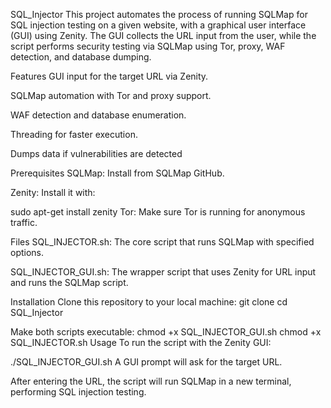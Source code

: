 SQL_Injector
This project automates the process of running SQLMap for SQL injection testing on a given website, with a graphical user interface (GUI) using Zenity. The GUI collects the URL input from the user, while the script performs security testing via SQLMap using Tor, proxy, WAF detection, and database dumping.

Features
GUI input for the target URL via Zenity.

SQLMap automation with Tor and proxy support.

WAF detection and database enumeration.

Threading for faster execution.

Dumps data if vulnerabilities are detected

Prerequisites
SQLMap: Install from SQLMap GitHub.

Zenity: Install it with:

sudo apt-get install zenity
Tor: Make sure Tor is running for anonymous traffic.

Files
SQL_INJECTOR.sh: The core script that runs SQLMap with specified options.

SQL_INJECTOR_GUI.sh: The wrapper script that uses Zenity for URL input and runs the SQLMap script.

Installation
Clone this repository to your local machine:
git clone 
cd SQL_Injector

Make both scripts executable:
chmod +x SQL_INJECTOR_GUI.sh
chmod +x SQL_INJECTOR.sh
Usage
To run the script with the Zenity GUI:

./SQL_INJECTOR_GUI.sh
A GUI prompt will ask for the target URL.

After entering the URL, the script will run SQLMap in a new terminal, performing SQL injection testing.



